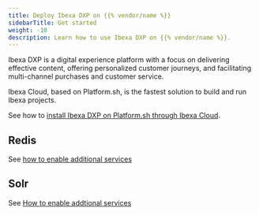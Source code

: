 ```yaml
---
title: Deploy Ibexa DXP on {{% vendor/name %}}
sidebarTitle: Get started
weight: -10
description: Learn how to use Ibexa DXP on {{% vendor/name %}}.
---
```


Ibexa DXP is a digital experience platform with a focus on delivering effective content, offering personalized customer journeys, and facilitating multi-channel purchases and customer service.

Ibexa Cloud, based on Platform.sh, is the fastest solution to build and run Ibexa projects.

See how to [install Ibexa DXP on Platform.sh through Ibexa Cloud](https://doc.ibexa.co/en/latest/getting_started/install_on_ibexa_cloud/).

## Redis

See [how to enable additional services](https://doc.ibexa.co/en/latest/getting_started/install_on_ibexa_cloud/#additional-services)

## Solr

See [How to enable addtional services](https://doc.ibexa.co/en/latest/getting_started/install_on_ibexa_cloud/#additional-services)
